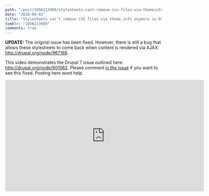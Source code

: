 ```yaml
---
path: "/post/1056213989/stylesheets-cant-remove-css-files-via-themeinfo"
date: "2010-09-02"
title: "Stylesheets can’t remove CSS files via theme.info anymore in Drupal 7"
tumblr: "1056213989"
comments: true
---
```


**UPDATE:** The original issue has been fixed.  However, there is still a bug that allows these stylesheets to come back when content is rendered via AJAX: http://drupal.org/node/967166.

<p>This video demonstrates the Drupal 7 issue outlined here: <a href="http://drupal.org/node/901062">http://drupal.org/node/901062</a>. Please comment <a href="http://drupal.org/node/901062">in the issue</a> if you want to see this fixed. Posting here wont help.</p>

<iframe src="https://player.vimeo.com/video/14655898" width="640" height="360" frameborder="0" webkitallowfullscreen mozallowfullscreen allowfullscreen></iframe>
